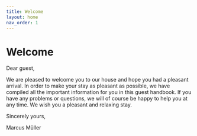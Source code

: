 ```yaml
---
title: Welcome
layout: home
nav_order: 1
---
```

# Welcome

Dear guest,

We are pleased to welcome you to our house and hope you had a pleasant arrival.
In order to make your stay as pleasant as possible, we have compiled all the important information for you in this guest handbook.
If you have any problems or questions, we will of course be happy to help you at any time. We wish you a pleasant and relaxing stay.




Sincerely yours,

Marcus Müller
